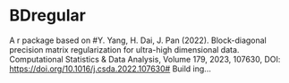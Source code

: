 # BDregular
A r package based on #Y. Yang, H. Dai, J. Pan (2022). Block-diagonal precision matrix regularization for ultra-high dimensional data. Computational Statistics & Data Analysis, Volume 179, 2023, 107630, DOI: https://doi.org/10.1016/j.csda.2022.107630#
Build ing...
